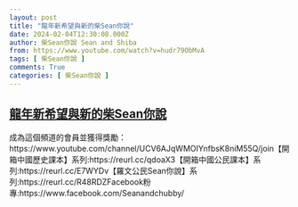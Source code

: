 ```yaml
---
layout: post
title: "龍年新希望與新的柴Sean你說"
date: 2024-02-04T12:30:08.000Z
author: 柴Sean你說 Sean and Shiba
from: https://www.youtube.com/watch?v=hudr79ObMvA
tags: [ 柴Sean你說 ]
comments: True
categories: [ 柴Sean你說 ]
---
```

<!--1707049808000-->
[龍年新希望與新的柴Sean你說](https://www.youtube.com/watch?v=hudr79ObMvA)
------

<div>
成為這個頻道的會員並獲得獎勵：https://www.youtube.com/channel/UCV6AJqWMOIYnfbsK8niM55Q/join【開箱中國歷史課本】系列:https://reurl.cc/qdoaX3【開箱中國公民課本】系列:https://reurl.cc/E7WYDv【羅文公民Sean你說】系列:https://reurl.cc/R48RDZFacebook粉專:https://www.facebook.com/Seanandchubby/
</div>
